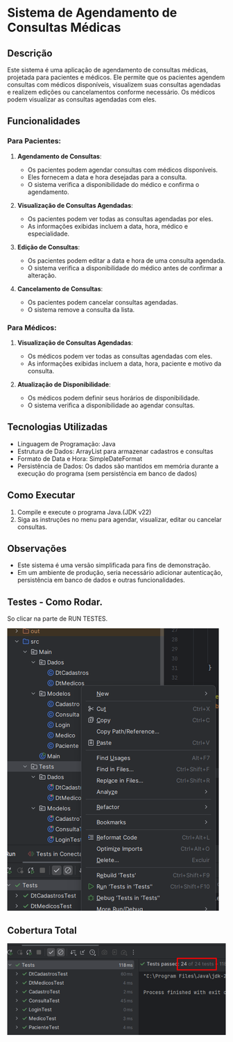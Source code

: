 # Sistema de Agendamento de Consultas Médicas

## Descrição

Este sistema é uma aplicação de agendamento de consultas médicas, projetada para pacientes e médicos. Ele permite que os pacientes agendem consultas com médicos disponíveis, visualizem suas consultas agendadas e realizem edições ou cancelamentos conforme necessário. Os médicos podem visualizar as consultas agendadas com eles.

## Funcionalidades

### Para Pacientes:

1. **Agendamento de Consultas**:

   - Os pacientes podem agendar consultas com médicos disponíveis.
   - Eles fornecem a data e hora desejadas para a consulta.
   - O sistema verifica a disponibilidade do médico e confirma o agendamento.

2. **Visualização de Consultas Agendadas**:

   - Os pacientes podem ver todas as consultas agendadas por eles.
   - As informações exibidas incluem a data, hora, médico e especialidade.

3. **Edição de Consultas**:

   - Os pacientes podem editar a data e hora de uma consulta agendada.
   - O sistema verifica a disponibilidade do médico antes de confirmar a alteração.

4. **Cancelamento de Consultas**:
   - Os pacientes podem cancelar consultas agendadas.
   - O sistema remove a consulta da lista.

### Para Médicos:

1. **Visualização de Consultas Agendadas**:

   - Os médicos podem ver todas as consultas agendadas com eles.
   - As informações exibidas incluem a data, hora, paciente e motivo da consulta.

2. **Atualização de Disponibilidade**:
   - Os médicos podem definir seus horários de disponibilidade.
   - O sistema verifica a disponibilidade ao agendar consultas.

## Tecnologias Utilizadas

- Linguagem de Programação: Java
- Estrutura de Dados: ArrayList para armazenar cadastros e consultas
- Formato de Data e Hora: SimpleDateFormat
- Persistência de Dados: Os dados são mantidos em memória durante a execução do programa (sem persistência em banco de dados)

## Como Executar

1. Compile e execute o programa Java.(JDK v22)
2. Siga as instruções no menu para agendar, visualizar, editar ou cancelar consultas.

## Observações

- Este sistema é uma versão simplificada para fins de demonstração.
- Em um ambiente de produção, seria necessário adicionar autenticação, persistência em banco de dados e outras funcionalidades.

## Testes - Como Rodar.

So clicar na parte de RUN TESTES.

<img src="img\runtests.png">

## Cobertura Total

<img src="img\image.png">
